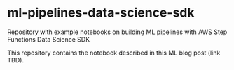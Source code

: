 # ml-pipelines-data-science-sdk
Repository with example notebooks on building ML pipelines with AWS Step Functions Data Science SDK

This repository contains the notebook described in this ML blog post (link TBD).
